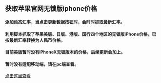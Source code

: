 
## 获取苹果官网无锁版iphone价格

#### 添加动态汇率，当点击更新数据按钮时，会时时抓取最新汇率。

#### 利用脚本抓取了苹果美版、日版、港版、国行四个地区的无锁版iPhone价格，已按最新汇率转换为人民币价格。

#### 目前美版暂时没有iPhoneX无锁版本的价格，后续更新会加上。

#### 暂时没有适配移动端，请在pc端查看。

[点击这里查看](https://sunbf1987.github.io/iPhonePrice/index.html "苹果官网无锁版iphone价格")

